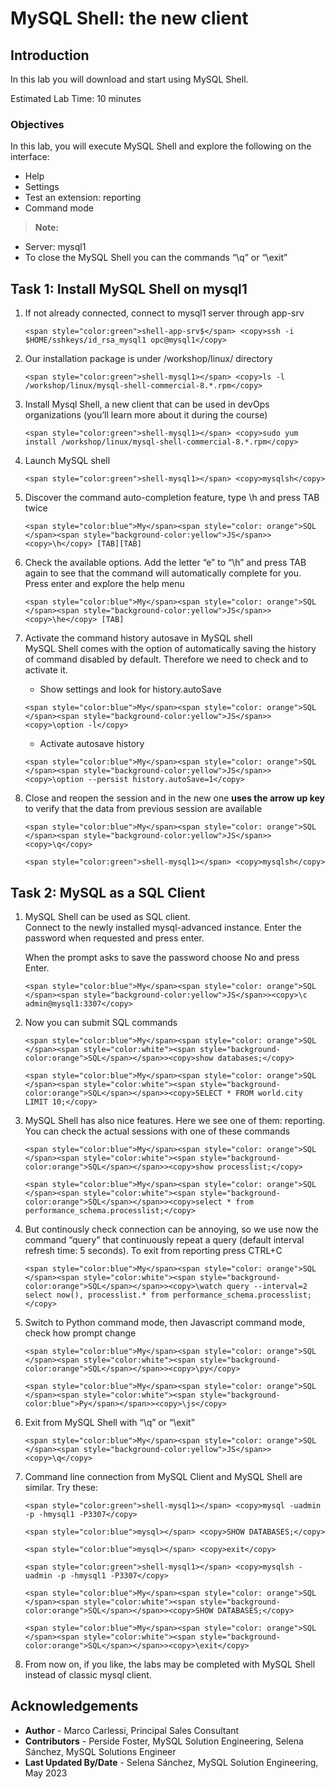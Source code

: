 # MySQL Shell: the new client

## Introduction
In this lab you will download and start using MySQL Shell.

Estimated Lab Time: 10 minutes

### Objectives
In this lab, you will execute MySQL Shell and explore the following on the interface:
* Help
* Settings
* Test an extension: reporting
* Command mode

> **Note:** 
  * Server: mysql1
  * To close the MySQL Shell you can the commands “\q” or “\exit”

## Task 1: Install MySQL Shell on mysql1

1. If not already connected, connect to mysql1 server through app-srv

    ```
    <span style="color:green">shell-app-srv$</span> <copy>ssh -i $HOME/sshkeys/id_rsa_mysql1 opc@mysql1</copy>
    ```

2. Our installation package is under /workshop/linux/ directory

    ```
    <span style="color:green">shell-mysql1></span> <copy>ls -l /workshop/linux/mysql-shell-commercial-8.*.rpm</copy>
    ```

2. Install Mysql Shell, a new client that can be used in devOps organizations (you’ll learn more about it during the course) 

    ```
    <span style="color:green">shell-mysql1></span> <copy>sudo yum install /workshop/linux/mysql-shell-commercial-8.*.rpm</copy>
    ```

3. Launch MySQL shell

    ```
    <span style="color:green">shell-mysql1></span> <copy>mysqlsh</copy>
    ```

4. Discover the command auto-completion feature, type \h and press TAB twice

    ```
    <span style="color:blue">My</span><span style="color: orange">SQL </span><span style="background-color:yellow">JS</span>><copy>\h</copy> [TAB][TAB]
    ```

5. Check the available options. Add the letter “e” to “\h” and press TAB again to see that the command will automatically complete for you. Press enter and explore the help menu

    ```
    <span style="color:blue">My</span><span style="color: orange">SQL </span><span style="background-color:yellow">JS</span>><copy>\he</copy> [TAB]
    ```

6. Activate the command history autosave in MySQL shell  
    MySQL Shell comes with the option of automatically saving the history of command disabled by default. Therefore we need to check and to activate it.
    * Show settings and look for history.autoSave

    ```
    <span style="color:blue">My</span><span style="color: orange">SQL </span><span style="background-color:yellow">JS</span>><copy>\option -l</copy>
    ```
    
    * Activate autosave history
    ```
    <span style="color:blue">My</span><span style="color: orange">SQL </span><span style="background-color:yellow">JS</span>><copy>\option --persist history.autoSave=1</copy>
    ```

7. Close and reopen the session and in the new one **uses the arrow up key** to verify that the data from previous session are available

    ```
    <span style="color:blue">My</span><span style="color: orange">SQL </span><span style="background-color:yellow">JS</span>><copy>\q</copy>
    ```
    ```
    <span style="color:green">shell-mysql1></span> <copy>mysqlsh</copy>
    ```

## Task 2: MySQL as a SQL Client

1. MySQL Shell can be used as SQL client.  
   Connect to the newly installed mysql-advanced instance. Enter the password when requested and press enter. 
    
    When the prompt asks to save the password choose No and press Enter.

    ```
    <span style="color:blue">My</span><span style="color: orange">SQL </span><span style="background-color:yellow">JS</span>><copy>\c admin@mysql1:3307</copy>
    ```
2. Now you can submit SQL commands

    ```
    <span style="color:blue">My</span><span style="color: orange">SQL </span><span style="color:white"><span style="background-color:orange">SQL</span></span>><copy>show databases;</copy>
    ```
    ```
    <span style="color:blue">My</span><span style="color: orange">SQL </span><span style="color:white"><span style="background-color:orange">SQL</span></span>><copy>SELECT * FROM world.city LIMIT 10;</copy>
    ```

3. MySQL Shell has also nice features. Here we see one of them: reporting.
   You can check the actual sessions with one of these commands
    ```
    <span style="color:blue">My</span><span style="color: orange">SQL </span><span style="color:white"><span style="background-color:orange">SQL</span></span>><copy>show processlist;</copy>
    ```
    ```
    <span style="color:blue">My</span><span style="color: orange">SQL </span><span style="color:white"><span style="background-color:orange">SQL</span></span>><copy>select * from performance_schema.processlist;</copy>
    ```

3. But continously check connection can be annoying, so we use now the command “query” that continuously repeat a query (default interval refresh time: 5 seconds).
    To exit from reporting press CTRL+C
    ```
    <span style="color:blue">My</span><span style="color: orange">SQL </span><span style="color:white"><span style="background-color:orange">SQL</span></span>><copy>\watch query --interval=2 select now(), processlist.* from performance_schema.processlist;</copy>
    ```

4. Switch to Python command mode, then Javascript command mode, check how prompt change
    ```
    <span style="color:blue">My</span><span style="color: orange">SQL </span><span style="color:white"><span style="background-color:orange">SQL</span></span>><copy>\py</copy>
    ```
    ```
    <span style="color:blue">My</span><span style="color: orange">SQL </span><span style="color:white"><span style="background-color:blue">Py</span></span>><copy>\js</copy>
    ```

5. Exit from MySQL Shell with “\q” or “\exit”
    ```
    <span style="color:blue">My</span><span style="color: orange">SQL </span><span style="background-color:yellow">JS</span>><copy>\q</copy>
    ```

6. Command line connection from MySQL Client and MySQL Shell are similar. Try these:
    ```
    <span style="color:green">shell-mysql1></span> <copy>mysql -uadmin -p -hmysql1 -P3307</copy>
    ```
    ```
    <span style="color:blue">mysql></span> <copy>SHOW DATABASES;</copy>
    ```
    ```
    <span style="color:blue">mysql></span> <copy>exit</copy>
    ```
    ```
    <span style="color:green">shell-mysql1></span> <copy>mysqlsh -uadmin -p -hmysql1 -P3307</copy>
    ```
    ```
    <span style="color:blue">My</span><span style="color: orange">SQL </span><span style="color:white"><span style="background-color:orange">SQL</span></span>><copy>SHOW DATABASES;</copy>
    ```
    ```
    <span style="color:blue">My</span><span style="color: orange">SQL </span><span style="color:white"><span style="background-color:orange">SQL</span></span>><copy>\exit</copy>
    ```

7. From now on, if you like, the labs may be completed with MySQL Shell instead of classic mysql client.


## Acknowledgements
* **Author** - Marco Carlessi, Principal Sales Consultant
* **Contributors** -  Perside Foster, MySQL Solution Engineering, Selena Sánchez, MySQL Solutions Engineer
* **Last Updated By/Date** - Selena Sánchez, MySQL Solution Engineering, May 2023
